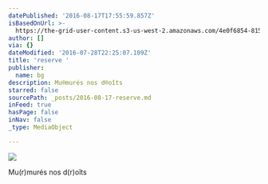 ```yaml
---
datePublished: '2016-08-17T17:55:59.857Z'
isBasedOnUrl: >-
  https://the-grid-user-content.s3-us-west-2.amazonaws.com/4e0f6854-8153-41f5-91c4-57f1c3141dba.jpg
author: []
via: {}
dateModified: '2016-07-28T22:25:07.109Z'
title: 'reserve '
publisher:
  name: bg
description: Mu®murés nos d®oîts
starred: false
sourcePath: _posts/2016-08-17-reserve.md
inFeed: true
hasPage: false
inNav: false
_type: MediaObject

---
```

![](https://imgflo.herokuapp.com/graph/vahj1ThiexotieMo/f16e0487abeb514533c8e11335edc36b/croprotate.jpg?cropheight=3121&cropwidth=4655&degrees=0&input=https%3A%2F%2Fthe-grid-user-content.s3-us-west-2.amazonaws.com%2F4e0f6854-8153-41f5-91c4-57f1c3141dba.jpg&x=75&y=75)

Mu(r)murés nos d(r)oîts